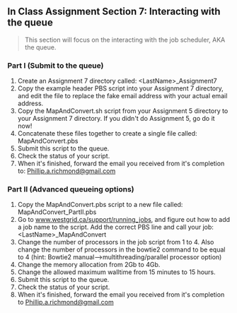 ## In Class Assignment Section 7: Interacting with the queue
>This section will focus on the interacting with the job scheduler, AKA the queue.


### Part I (Submit to the queue)
1. Create an Assignment 7 directory called: \<LastName\>_Assignment7
2. Copy the example header PBS script into your Assignment 7 directory, and edit the file to replace the fake email address with your actual email address.
3. Copy the MapAndConvert.sh script from your Assignment 5 directory to your Assignment 7 directory.  If you didn't do Assignment 5, go do it now!  
4. Concatenate these files together to create a single file called: MapAndConvert.pbs
5. Submit this script to the queue.
6. Check the status of your script.
7. When it's finished, forward the email you received from it's completion to: Phillip.a.richmond@gmail.com


### Part II (Advanced queueing options)
1. Copy the MapAndConvert.pbs script to a new file called: MapAndConvert_PartII.pbs
2. Go to www.westgrid.ca/support/running_jobs, and figure out how to add a job name to the script.  Add the correct PBS line and call your job: \<LastName\>_MapAndConvert
3. Change the number of processors in the job script from 1 to 4.  Also change the number of processors in the bowtie2 command to be equal to 4 (hint: Bowtie2 manual-->multithreading/parallel processor option)
4. Change the memory allocation from 2Gb to 4Gb.
5. Change the allowed maximum walltime from 15 minutes to 15 hours.
6. Submit this script to the queue.
7. Check the status of your script.
8. When it's finished, forward the email you received from it's completion to Phillip.a.richmond@gmail.com




